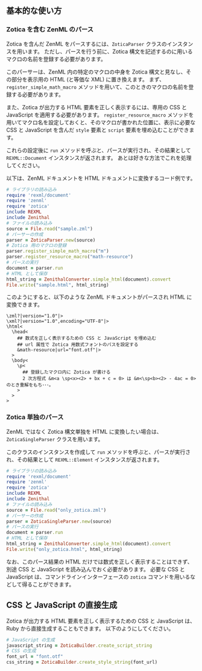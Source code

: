 ## 基本的な使い方

### Zotica を含む ZenML のパース
Zotica を含んだ ZenML をパースするには、`ZoticaParser` クラスのインスタンスを用います。
ただし、パースを行う前に、Zotica 構文を記述するのに用いるマクロの名前を登録する必要があります。

このパーサーは、ZenML 内の特定のマクロの中身を Zotica 構文と見なし、その部分を表示用の HTML (と等価な XML) に置き換えます。
まず、`register_simple_math_macro` メソッドを用いて、このときのマクロの名前を登録する必要があります。

また、Zotica が出力する HTML 要素を正しく表示するには、専用の CSS と JavaScript を適用する必要があります。
`register_resource_macro` メソッドを用いてマクロ名を設定しておくと、そのマクロが書かれた位置に、表示に必要な CSS と JavaScript を含んだ `style` 要素と `script` 要素を埋め込むことができます。

これらの設定後に `run` メソッドを呼ぶと、パースが実行され、その結果として `REXML::Document` インスタンスが返されます。
あとは好きな方法でこれを処理してください。

以下は、ZenML ドキュメントを HTML ドキュメントに変換するコード例です。
```ruby
# ライブラリの読み込み
require 'rexml/document'
require 'zenml'
require 'zotica'
include REXML
include Zenithal
# ファイルの読み込み
source = File.read("sample.zml")
# パーサーの作成
parser = ZoticaParser.new(source)
# Zotica 用のマクロの登録
parser.register_simple_math_macro("m")
parser.register_resource_macro("math-resource")
# パースの実行
document = parser.run
# HTML として保存
html_string = ZenithalConverter.simple_html(document).convert
File.write("sample.html", html_string)
```
このようにすると、以下のような ZenML ドキュメントがパースされ HTML に変換できます。
```
\zml?|version="1.0"|>
\xml?|version="1.0",encoding="UTF-8"|>
\html<
  \head<
    ## 数式を正しく表示するための CSS と JavaScript を埋め込む
    ## url 属性で Zotica 用数式フォントのパスを設定する
    &math-resource|url="font.otf"|>
  >
  \body<
    \p<
      ## 登録したマクロ内に Zotica が書ける
      2 次方程式 &m<a \sp<x><2> + bx + c = 0> は &m<\sp<b><2> - 4ac = 0> のとき重解をもち･･･。
    >
  >
>
```

### Zotica 単独のパース
ZenML ではなく Zotica 構文単独を HTML に変換したい場合は、`ZoticaSingleParser` クラスを用います。

このクラスのインスタンスを作成して `run` メソッドを呼ぶと、パースが実行され、その結果として `REXML::Element` インスタンスが返されます。
```ruby
# ライブラリの読み込み
require 'rexml/document'
require 'zenml'
require 'zotica'
include REXML
include Zenithal
# ファイルの読み込み
source = File.read("only_zotica.zml")
# パーサーの作成
parser = ZoticaSingleParser.new(source)
# パースの実行
document = parser.run
# HTML として保存
html_string = ZenithalConverter.simple_html(document).convert
File.write("only_zotica.html", html_string)
```

なお、このパース結果の HTML だけでは数式を正しく表示することはできず、別途 CSS と JavaScript を読み込んでおく必要があります。
必要な CSS と JavaScript は、コマンドラインインターフェースの `zotica` コマンドを用いるなどして得ることができます。

## CSS と JavaScript の直接生成
Zotica が出力する HTML 要素を正しく表示するための CSS と JavaScript は、Ruby から直接生成することもできます。
以下のようにしてください。
```ruby
# JavaScript の生成
javascript_string = ZoticaBuilder.create_script_string
# CSS の生成
font_url = "font.otf"
css_string = ZoticaBuilder.create_style_string(font_url)
```